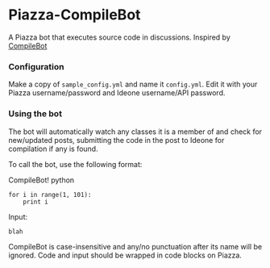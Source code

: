 # Piazza-CompileBot
A Piazza bot that executes source code in discussions. Inspired by [CompileBot](https://github.com/renfredxh/compilebot)

### Configuration
Make a copy of `sample_config.yml` and name it `config.yml`. Edit it with your Piazza username/password and Ideone username/API password.

### Using the bot
The bot will automatically watch any classes it is a member of and check for new/updated posts, submitting the code in the post to Ideone for compilation if any is found.

To call the bot, use the following format:

CompileBot! python  
````
for i in range(1, 101):
    print i
````
Input:
````
blah
````

CompileBot is case-insensitive and any/no punctuation after its name will be ignored. Code and input should be wrapped in code blocks on Piazza.
